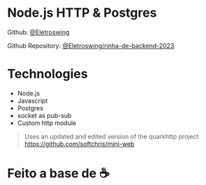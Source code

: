 # Node.js HTTP & Postgres

Github: [@Eletroswing](https://github.com/eletroswing)

Github Repository: [@Eletroswing/rinha-de-backend-2023](https://github.com/eletroswing/rinha-de-backend-2023)

# Technologies
 - Node.js
 - Javascript
 - Postgres
 - socket as pub-sub
 - Custom http module
  > Uses an updated and edited version of the quarkhttp project
  > https://github.com/softchris/mini-web


# Feito a base de ☕